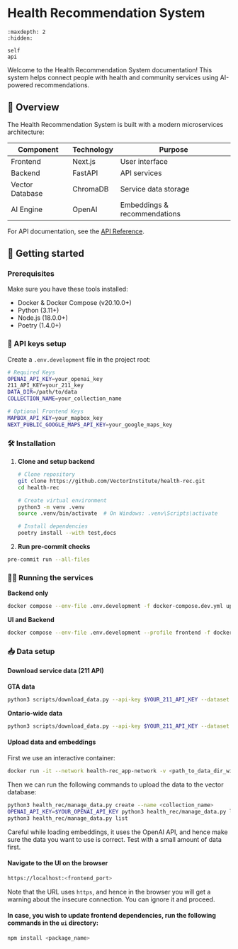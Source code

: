 

# Health Recommendation System

```{toctree}
:maxdepth: 2
:hidden:

self
api
```

Welcome to the Health Recommendation System documentation! This system helps connect people with health and community services using AI-powered recommendations.

## 🌟 Overview

The Health Recommendation System is built with a modern microservices architecture:

| Component | Technology | Purpose |
|-----------|------------|----------|
| Frontend | Next.js | User interface |
| Backend | FastAPI | API services |
| Vector Database | ChromaDB | Service data storage |
| AI Engine | OpenAI | Embeddings & recommendations |

For API documentation, see the [API Reference](api.rst).

## 🚀 Getting started

### Prerequisites

Make sure you have these tools installed:

- Docker & Docker Compose (v20.10.0+)
- Python (3.11+)
- Node.js (18.0.0+)
- Poetry (1.4.0+)

### 🔑 API keys setup

Create a `.env.development` file in the project root:

```bash
# Required Keys
OPENAI_API_KEY=your_openai_key
211_API_KEY=your_211_key
DATA_DIR=/path/to/data
COLLECTION_NAME=your_collection_name

# Optional Frontend Keys
MAPBOX_API_KEY=your_mapbox_key
NEXT_PUBLIC_GOOGLE_MAPS_API_KEY=your_google_maps_key
```

### 🛠️ Installation

1. **Clone and setup backend**
   ```bash
   # Clone repository
   git clone https://github.com/VectorInstitute/health-rec.git
   cd health-rec

   # Create virtual environment
   python3 -m venv .venv
   source .venv/bin/activate  # On Windows: .venv\Scripts\activate

   # Install dependencies
   poetry install --with test,docs
   ```

2. **Run pre-commit checks**

```bash
pre-commit run --all-files
```

### 🏃‍♂️ Running the services

**Backend only**

```bash
docker compose --env-file .env.development -f docker-compose.dev.yml up
```

**UI and Backend**

```bash
docker compose --env-file .env.development --profile frontend -f docker-compose.dev.yml up
```

### 📥 Data setup

#### Download service data (211 API)

**GTA data**

```bash
python3 scripts/download_data.py --api-key $YOUR_211_API_KEY --dataset on --is-gta --data-dir <path_to_data_dir>
```

**Ontario-wide data**

```bash
python3 scripts/download_data.py --api-key $YOUR_211_API_KEY --dataset on --data-dir <path_to_data_dir>
```

#### Upload data and embeddings

First we use an interactive container:

```bash
docker run -it --network health-rec_app-network -v <path_to_data_dir_with_json_files>:/data -v `pwd`:/workspace -w /workspace vectorinstitute/health-rec:backend-dev-latest bash
```

Then we can run the following commands to upload the data to the vector database:

```bash
python3 health_rec/manage_data.py create --name <collection_name>
OPENAI_API_KEY=$YOUR_OPENAI_API_KEY python3 health_rec/manage_data.py load --name <collection_name> --data_dir /data --load_embeddings
python3 health_rec/manage_data.py list
```

Careful while loading embeddings, it uses the OpenAI API, and hence make sure the data you want to use is correct. Test with a small amount of data first.

#### Navigate to the UI on the browser

```bash
https://localhost:<frontend_port>
```

Note that the URL uses `https`, and hence in the browser you will get a warning about the insecure connection. You can ignore it and proceed.

#### In case, you wish to update frontend dependencies, run the following commands in the `ui` directory:

```bash
npm install <package_name>
```
